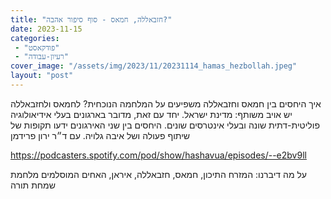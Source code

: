```yaml
---
title: "חזבאללה, חמאס - סוף סיפור אהבה?"
date: 2023-11-15
categories: 
 - "פודקאסט"
 - "רעיון-עבודה"
cover_image: "/assets/img/2023/11/20231114_hamas_hezbollah.jpeg"
layout: "post"
---
```


איך היחסים בין חמאס וחזבאללה משפיעים על המלחמה הנוכחית? לחמאס ולחזבאללה יש אויב משותף: מדינת ישראל. יחד עם זאת, מדובר בארגונים בעלי אידיאולוגיה פוליטית-דתית שונה ובעלי אינטרסים שונים. היחסים בין שני האירגונים ידעו תקופות של שיתוף פעולה ושל איבה גלויה. עם ד״ר ירון פרידמן

<https://podcasters.spotify.com/pod/show/hashavua/episodes/--e2bv9ll>

על מה דיברנו: המזרח התיכון, חמאס, חזבאללה, איראן, האחים המוסלמים מלחמת שמחת תורה

